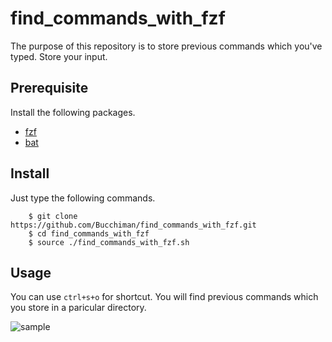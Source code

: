 <!--
 FileName:      README
 Author:        8ucchiman
 CreatedDate:   2023-08-15 00:59:10
 LastModified:  2023-01-25 10:56:12 +0900
 Reference:     8ucchiman.jp
 Description:   ---
-->


# find_commands_with_fzf
The purpose of this repository is to store previous commands which you've typed.
Store your input.


## Prerequisite
Install the following packages.
- [fzf](https://github.com/junegunn/fzf)
- [bat](https://github.com/sharkdp/bat)

## Install
Just type the following commands.
```
    $ git clone https://github.com/Bucchiman/find_commands_with_fzf.git
    $ cd find_commands_with_fzf
    $ source ./find_commands_with_fzf.sh
```

## Usage
You can use `ctrl+s+o` for shortcut.
You will find previous commands which you store in a paricular directory.

![sample](https://github.com/Bucchiman/find_commands_with_fzf/assets/52972710/866e67e6-05fb-4b2a-be3a-010f86aaa60e)
